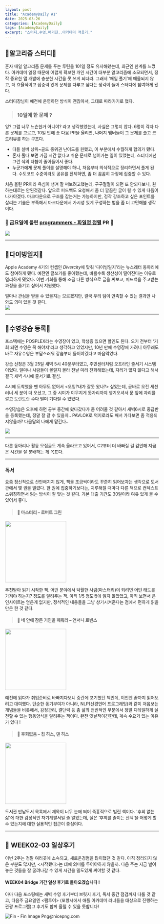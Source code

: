 ```yaml
---
layout: post
title: "AcademyDaily #1"
date: 2025-03-26
categories: [AcademyDaily]
tags: [AcademyDaily]
excerpt: "스터디,수영,매거진..아카데미 적응기."
---
```


## 🤖알고리즘 스터디🤖

혼자 매일 알고리즘 문제를 푸는 루틴을 101일 정도 유지해왔는데, 최근엔 한계를 느꼈다. 아카데미 일정 때문에 어렵게 확보한 개인 시간이 대부분 알고리즘에 소모되면서, 정작 중요한 앱 개발에 충분한 시간을 못 쓰게 되더라. 그래서 ‘매일 풀기’에 매몰되지 않고, 더 효율적이고 집중력 있게 문제를 다루고 싶다는 생각이 들어 스터디에 참여하게 됐다.

스터디장님이 예전에 운영하던 방식이 괜찮아서, 그대로 따라가기로 했다.

>### 10일에 한 문제 ?
잉? 그럼 너무 느슨한거 아니야? 라고 생각했었는데, 사실은 그렇지 않다. 6명이 각자 다른 문제를 고르고, 10일 안에 푼 다음 PR을 올리면, 나머지 멤버들이 그 문제를 풀고 코드리뷰를 하는 구조다.

- 다들 실버 상위~골드 중위권 난이도를 원했고, 이 부분에서 수월하게 합의가 됐다.
- 혼자 풀다 보면 가끔 시간 없다고 쉬운 문제로 넘어가는 일이 있었는데, 스터디에선 그런 식의 타협이 줄어들어서 좋다.
- 누군가에게 문제 풀이를 설명해야 하니, 처음부터 의식적으로 정리하면서 풀게 된다. 수도코드 수준이라도 공유를 전제하면, 좀 더 꼼꼼히 과정에 집중할 수 있다. 

처음 올린 PR이라 욕심이 생겨 잘 써보려고했는데, 구구절절이 되면 또 안되다보니, 원하는대로는 안된것같다. 앞으로 피드백도 요청해서 좀 더 깔끔한 글이 될 수 있게 다듬어나가야겠다. 
마크다운으로 구조를 잡는거는 가능하지만, 정작 강조하고 싶은 포인트를 살리는 기술은 부족해서 마크다운에서 가시성 있게 구성하는 법을 좀 더 고민해볼 생각이다.

### 📑 금요일에 올린 [programmers - 파일명 정렬](https://school.programmers.co.kr/learn/courses/30/lessons/17686) PR 📑  
![](https://velog.velcdn.com/images/bishoe01/post/1f17357a-dcef-41f3-9d5d-3c660378343d/image.png)

---

## 🤿다이빙일지🤿

Apple Academy 4기의 컨셉인 *Divercity*에 맞춰 ‘다이빙일지’라는 뉴스레터 동아리에도 참여하게 됐다. 예전엔 글쓰기를 좋아했는데, 바쁠수록 생산성이 떨어진다는 이유로 멀리하게 됐었다. 이번 기회를 통해 조금 다른 방식으로 글을 써보고, 피드백을 주고받는 과정을 즐기고 싶어서 지원했다.

얼마나 관심을 받을 수 있을지는 모르겠지만, 결국 우리 팀이 만족할 수 있는 결과만 나와도 의미 있을 것 같다.  
![](https://velog.velcdn.com/images/bishoe01/post/c0ad914e-80b7-4c9b-996b-4099c89dc81d/image.png)

---

## 🐬수영강습 등록🐬

포스텍에는 POSPLEX라는 수영장이 있고, 학생증 있으면 할인도 된다. 오기 전부터 ‘기회 되면 수영은 꼭 해야지’라고 생각하고 있었지만, 10년 만에 수영장에 가려니 아무래도 바로 자유수영은 부담스러워 강습부터 들어야겠다고 마음먹었다.

강습 신청은 3월 25일 새벽 5시 40분부터였고, 주민센터처럼 오프라인 줄서기 시스템이었다. 얼마나 사람들이 몰릴지 몰라 전날 미리 전화해봤는데, 자리가 많지 않다고 해서 결국 새벽 4시에 줄서기로 결심.

4시에 도착했을 땐 아무도 없어서 <오잉?내가 잘못 왔나?> 싶었는데, 곧바로 오전 세션 러너 세 분이 더 오셨고, 그 중 시미가 야무지게 돗자리까지 챙겨오셔서 문 앞에 자리를 깔고 도란도란 수다 떨며 기다릴 수 있었다.

수영강습은 오후에 하면 공부 중간에 왔다갔다가 좀 어려울 것 같아서 새벽6시로 중급반을 등록했는데, 정말 잘 갈 수 있을지..
PAVLOK로 억지로라도 깨서 가다보면 좀 적응되지않을까? 다음달의 나에게 맡긴다..

![](https://velog.velcdn.com/images/bishoe01/post/e0473cdf-0794-4620-b37e-cc38ba704299/image.png)

---

다른 동아리나 활동 모집글도 계속 올라오고 있어서, C2부터 더 바빠질 걸 감안해 지금은 시간을 잘 분배하는 게 목표다.

---

### 독서

요즘 정신적으로 산만해지지 않게, 책을 조금씩이라도 꾸준히 읽어보자는 생각으로 도서관에서 몇 권을 빌렸다. 한 권에 집중하기보다는, 지루해질 때마다 다른 책으로 컨텍스트 스위칭하면서 읽는 방식이 잘 맞는 것 같다. 기본 대출 기간도 30일이라 여유 있게 볼 수 있어서 좋다.

>#### 📘 마스터리 – 로버트 그린  
<img src="https://velog.velcdn.com/images/bishoe01/post/212d857a-77e3-4949-8507-e6a4e8e8dee0/image.png" style="width:200px"/>

추천받아 읽기 시작한 책. 어떤 분야에서 탁월한 사람(마스터리)이 되려면 어떤 태도를 가져야 하는지? 정도를 알려주는 책. 아직 1/5 정도밖에 읽지 않았았고, 아직 보면서 큰 인사이트는 얻은게 없지만, 정석적인 내용들을 그냥 상기시켜준다는 점에서 편하게 읽을만은 한 것 같다. 

>#### 📘 네 안에 잠든 거인을 깨워라 – 앤서니 로빈스  
<img src="https://velog.velcdn.com/images/bishoe01/post/ffe2ddcc-2988-4ff5-9b2e-a77e1642104f/image.png" style="width:200px"/>

예전에 읽다가 취업준비로 바빠지다보니 중간에 포기했던 책인데, 이번엔 끝까지 읽어보려고 대여했다. 단순한 동기부여가 아니라, NLP(신경언어 프로그래밍)와 같이 처음보는 개념들을 비롯해서, 감정관리, 결단력 등 좀 삶의 전반적인 부분에서 정말 디테일하게 실천할 수 있는 행동양식을 알려주는 책이다. 완전 옛날책이긴한데, 계속 수요가 있는 이유가 있다 ! 

>#### 📘 후회없음 – 칩 히스, 댄 히스  
<img src="https://velog.velcdn.com/images/bishoe01/post/a97c6882-7423-47ec-967b-3ffd918f2aef/image.png" style="width:200px"/>

도서관 반납도서 목록에서 제목이 너무 눈에 띄어 즉흥적으로 빌린 책이다. '후회 없는 삶'에 대한 감성적인 자기계발서일 줄 알았는데, 실은 ‘후회를 줄이는 선택’을 어떻게 할 수 있는지에 대한 실용적인 접근이 중심이다.

---

## 🍎 WEEK02-03 일상후기 
이번 2주는 정말 여러곳에 소속되고, 새로운경험을 많이했던 것 같다. 아직 정리되지 않은 부분도 많지만, <시작했다>는 데에 의미를 두어야하지 않을까.
다음 주는 지금 벌여놓은 것들을 잘 굴려나갈 수 있게 시간을 밀도있게 써야할 것 같다. 

#### WEEK04 Bridge 기간 일상 후기로 돌아오겠습니다 ! 
아마 다음 포스팅에는 새벽 수영 후기부터 브릿지 후기, 독서 중간 점검까지 다룰 것 같고, 다음주 금요일엔 <팸투어> (포항시에서 애플 아카데미 러너들을 대상으로 진행하는 관광 프로그램)그 후기도 함께 올릴 수 있을 듯합니다!

<img src="https://www.nicepng.com/png/detail/214-2144830_fin-fin-image-png.png" alt="Fin - Fin Image Png@nicepng.com">

